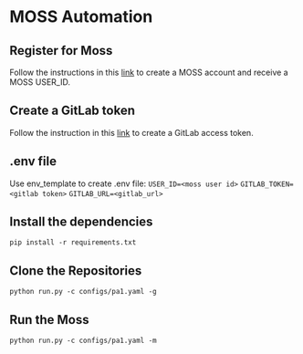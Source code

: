 # MOSS Automation

## Register for Moss
Follow the instructions in this [link](https://theory.stanford.edu/~aiken/moss/ "link") to create a MOSS account and receive a MOSS USER_ID.

## Create a GitLab token
Follow the instruction in this [link](https://docs.gitlab.com/ee/user/project/settings/project_access_tokens.html "link") to create a GitLab access token.

## .env file
Use env_template to create .env file:
`USER_ID=<moss user id>`
`GITLAB_TOKEN=<gitlab token>`
`GITLAB_URL=<gitlab_url>`

## Install the dependencies
`pip install -r requirements.txt`

## Clone the Repositories
`python run.py -c configs/pa1.yaml -g`

## Run the Moss
`python run.py -c configs/pa1.yaml -m`